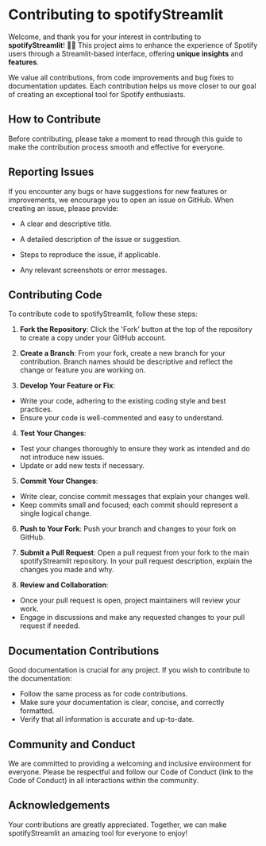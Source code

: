 # Contributing to spotifyStreamlit

Welcome, and thank you for your interest in contributing to **spotifyStreamlit**! 🎉🎵 This project aims to enhance the experience of Spotify users through a Streamlit-based interface, offering **unique insights** and **features**.

We value all contributions, from code improvements and bug fixes to documentation updates. Each contribution helps us move closer to our goal of creating an exceptional tool for Spotify enthusiasts.

## How to Contribute

Before contributing, please take a moment to read through this guide to make the contribution process smooth and effective for everyone.

## Reporting Issues

If you encounter any bugs or have suggestions for new features or improvements, we encourage you to open an issue on GitHub. When creating an issue, please provide:

- A clear and descriptive title.

- A detailed description of the issue or suggestion.

- Steps to reproduce the issue, if applicable.

- Any relevant screenshots or error messages.

## Contributing Code

To contribute code to spotifyStreamlit, follow these steps:

1. **Fork the Repository**: Click the 'Fork' button at the top of the repository to create a copy under your GitHub account.

2. **Create a Branch**: From your fork, create a new branch for your contribution. Branch names should be descriptive and reflect the change or feature you are working on.

3. **Develop Your Feature or Fix**:
  - Write your code, adhering to the existing coding style and best practices.
  - Ensure your code is well-commented and easy to understand.

4. **Test Your Changes**:
  - Test your changes thoroughly to ensure they work as intended and do not introduce new issues.
  - Update or add new tests if necessary.

5. **Commit Your Changes**:

  - Write clear, concise commit messages that explain your changes well.
  - Keep commits small and focused; each commit should represent a single logical change.

6. **Push to Your Fork**: Push your branch and changes to your fork on GitHub.

7. **Submit a Pull Request**: Open a pull request from your fork to the main spotifyStreamlit repository. In your pull request description, explain the changes you made and why.

8. **Review and Collaboration**:
  - Once your pull request is open, project maintainers will review your work.
  - Engage in discussions and make any requested changes to your pull request if needed.

## Documentation Contributions

Good documentation is crucial for any project. If you wish to contribute to the documentation:

- Follow the same process as for code contributions.
- Make sure your documentation is clear, concise, and correctly formatted.
- Verify that all information is accurate and up-to-date.

## Community and Conduct

We are committed to providing a welcoming and inclusive environment for everyone. Please be respectful and follow our Code of Conduct (link to the Code of Conduct) in all interactions within the community.

## Acknowledgements

Your contributions are greatly appreciated. Together, we can make spotifyStreamlit an amazing tool for everyone to enjoy!
